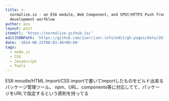 ```yaml
---
title: >-
  normalize.io - an ES6 module, Web Component, and SPDY/HTTP2 Push frontend
  development worfklow
author: azu
layout: post
itemUrl: 'https://normalize.github.io/'
editJSONPath: 'https://github.com/jser/jser.info/edit/gh-pages/data/2014/08/index.json'
date: '2014-08-23T08:03:46+00:00'
tags:
  - node.js
  - CSS
  - JavaScript
  - Tools
---
```

ES6 moudle/HTML Import/CSS importで書いてimportしたものをビルド出来るパッケージ管理ツール。
npm、URL、components等に対応してて、パッケージをURLで指定するという原則を持ってる
